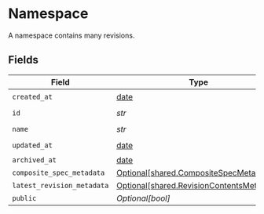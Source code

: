 # Namespace

A namespace contains many revisions.


## Fields

| Field                                                                                        | Type                                                                                         | Required                                                                                     | Description                                                                                  |
| -------------------------------------------------------------------------------------------- | -------------------------------------------------------------------------------------------- | -------------------------------------------------------------------------------------------- | -------------------------------------------------------------------------------------------- |
| `created_at`                                                                                 | [date](https://docs.python.org/3/library/datetime.html#date-objects)                         | :heavy_check_mark:                                                                           | N/A                                                                                          |
| `id`                                                                                         | *str*                                                                                        | :heavy_check_mark:                                                                           | {organization_slug}/{workspace_slug}/{namespace_name}                                        |
| `name`                                                                                       | *str*                                                                                        | :heavy_check_mark:                                                                           | A human-readable name for the namespace.                                                     |
| `updated_at`                                                                                 | [date](https://docs.python.org/3/library/datetime.html#date-objects)                         | :heavy_check_mark:                                                                           | N/A                                                                                          |
| `archived_at`                                                                                | [date](https://docs.python.org/3/library/datetime.html#date-objects)                         | :heavy_minus_sign:                                                                           | N/A                                                                                          |
| `composite_spec_metadata`                                                                    | [Optional[shared.CompositeSpecMetadata]](../../models/shared/compositespecmetadata.md)       | :heavy_minus_sign:                                                                           | N/A                                                                                          |
| `latest_revision_metadata`                                                                   | [Optional[shared.RevisionContentsMetadata]](../../models/shared/revisioncontentsmetadata.md) | :heavy_minus_sign:                                                                           | N/A                                                                                          |
| `public`                                                                                     | *Optional[bool]*                                                                             | :heavy_minus_sign:                                                                           | Indicates whether the namespace is publicly accessible                                       |